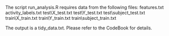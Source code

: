 The script run_analysis.R requires data from the following files:
features.txt
activity_labels.txt
test\X_test.txt
test\Y_test.txt
test\subject_test.txt
train\X_train.txt
train\Y_train.txt
train\subject_train.txt

The output is a tidy_data.txt. Please refer to the CodeBook for details.